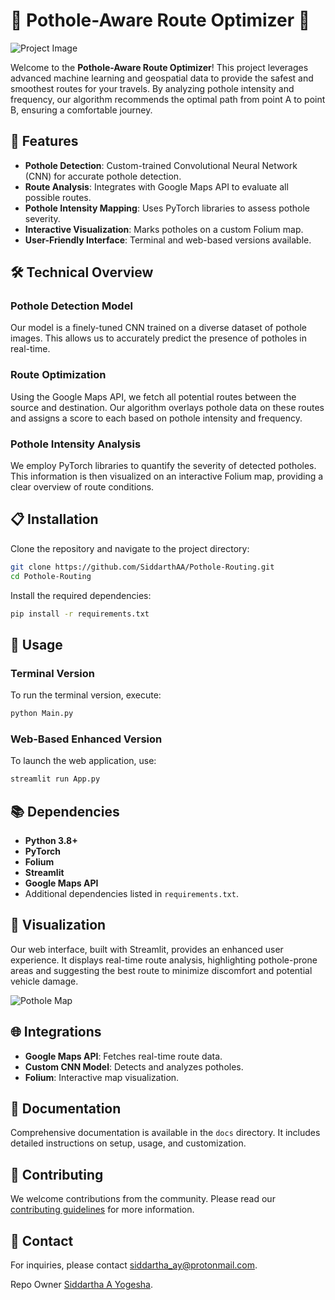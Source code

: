 # 🚗 Pothole-Aware Route Optimizer 🚧

![Project Image](https://d112y698adiu2z.cloudfront.net/photos/production/software_photos/000/460/183/datas/original.png)

Welcome to the **Pothole-Aware Route Optimizer**! This project leverages advanced machine learning and geospatial data to provide the safest and smoothest routes for your travels. By analyzing pothole intensity and frequency, our algorithm recommends the optimal path from point A to point B, ensuring a comfortable journey.

## 🌟 Features

- **Pothole Detection**: Custom-trained Convolutional Neural Network (CNN) for accurate pothole detection.
- **Route Analysis**: Integrates with Google Maps API to evaluate all possible routes.
- **Pothole Intensity Mapping**: Uses PyTorch libraries to assess pothole severity.
- **Interactive Visualization**: Marks potholes on a custom Folium map.
- **User-Friendly Interface**: Terminal and web-based versions available.

## 🛠️ Technical Overview

### Pothole Detection Model
Our model is a finely-tuned CNN trained on a diverse dataset of pothole images. This allows us to accurately predict the presence of potholes in real-time.

### Route Optimization
Using the Google Maps API, we fetch all potential routes between the source and destination. Our algorithm overlays pothole data on these routes and assigns a score to each based on pothole intensity and frequency.

### Pothole Intensity Analysis
We employ PyTorch libraries to quantify the severity of detected potholes. This information is then visualized on an interactive Folium map, providing a clear overview of route conditions.

## 📋 Installation

Clone the repository and navigate to the project directory:

```sh
git clone https://github.com/SiddarthAA/Pothole-Routing.git
cd Pothole-Routing
```

Install the required dependencies:

```sh
pip install -r requirements.txt
```

## 🚀 Usage

### Terminal Version

To run the terminal version, execute:

```sh
python Main.py
```

### Web-Based Enhanced Version

To launch the web application, use:

```sh
streamlit run App.py
```

## 📚 Dependencies

- **Python 3.8+**
- **PyTorch**
- **Folium**
- **Streamlit**
- **Google Maps API**
- Additional dependencies listed in `requirements.txt`.

## 🎨 Visualization

Our web interface, built with Streamlit, provides an enhanced user experience. It displays real-time route analysis, highlighting pothole-prone areas and suggesting the best route to minimize discomfort and potential vehicle damage.

![Pothole Map](images/pothole_map.png)

## 🌐 Integrations

- **Google Maps API**: Fetches real-time route data.
- **Custom CNN Model**: Detects and analyzes potholes.
- **Folium**: Interactive map visualization.

## 📖 Documentation

Comprehensive documentation is available in the `docs` directory. It includes detailed instructions on setup, usage, and customization.

## 🙌 Contributing

We welcome contributions from the community. Please read our [contributing guidelines](CONTRIBUTING.md) for more information.

## 📧 Contact

For inquiries, please contact [siddartha_ay@protonmail.com](mailto:siddartha_ay@protonmail.com).


Repo Owner [Siddartha A Yogesha](https://github.com/SiddarthAA).